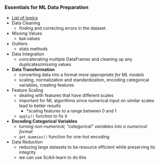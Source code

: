 ### Essentials for ML Data Preparation
- [List of topics](https://medium.com/@HalderNilimesh/a-comprehensive-guide-to-preparing-data-for-machine-learning-using-python-and-pandas-86e8ad65a616)
- Data Cleaning
	- finding and correcting errors in the dataset
- Missing Values
	- `NaN` values
- Outliers
	- stats methods
- Data Integration
	- concatenating multiple DataFrames and cleaning up any duplicates/missing values
- **Data Transformation**
	- converting data into a format *more appropriate for ML models*
	- scaling, normalization and standardization, encoding categorical variables, creating features
- Feature Scaling
	- dealing with features that have different scales
	- important for ML algorithms since numerical input on similar scales lead to better results
		- *scaling features to a range between 0 and 1
	- `apply()` function to fix it
- **Encoding Categorical Variables**
	- *turning non-numerical, "categorical" variables into a numerical format*
	- `get_dummies()` function for one-hot encoding
- Data Reduction
	- reducing large datasets to be resource efficient while preserving its integrity
	- we can use Scikit-learn to do this